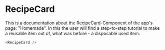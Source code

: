 # RecipeCard

This is a documentation about the RecipeCard-Component of the app's page: "Homemade". In this the user will find a step-to-step tutorial to make a reusable item out of, what was before - a disposable used item.

```js
<RecipeCard />
```
